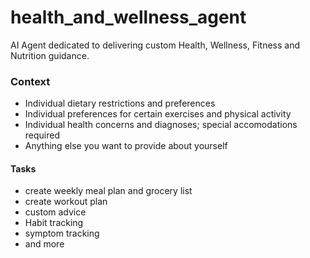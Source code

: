 # health_and_wellness_agent
AI Agent dedicated to delivering custom Health, Wellness, Fitness and Nutrition guidance. 

### Context
- Individual dietary restrictions and preferences
- Individual preferences for certain exercises and physical activity
- Individual health concerns and diagnoses; special accomodations required
- Anything else you want to provide about yourself 

#### Tasks
- create weekly meal plan and grocery list
- create workout plan
- custom advice
- Habit tracking
- symptom tracking
- and more
